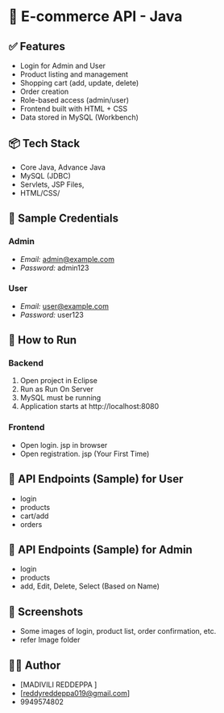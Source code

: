 # 🛒 E-commerce API - Java
## ✅ Features
- Login for Admin and User 
- Product listing and management
- Shopping cart (add, update, delete) 
- Order creation
- Role-based access (admin/user)
- Frontend built with HTML + CSS
- Data stored in MySQL (Workbench)

## 📦 Tech Stack
- Core Java, Advance Java
- MySQL (JDBC)
- Servlets, JSP Files,
- HTML/CSS/

## 🔐 Sample Credentials
### Admin
- *Email:* admin@example.com
- *Password:* admin123

### User
- *Email:* user@example.com
- *Password:* user123

## 🚀 How to Run

### Backend
1. Open project in Eclipse
2. Run as Run On Server
3. MySQL must be running
4. Application starts at http://localhost:8080

### Frontend
- Open login. jsp in browser
- Open registration. jsp (Your First Time) 

## 🔗 API Endpoints (Sample) for User
- login
- products
- cart/add
- orders

## 🔗 API Endpoints (Sample) for Admin
- login
- products
- add, Edit, Delete, Select (Based on Name)

## 📸 Screenshots 
- Some images of login, product list, order confirmation, etc.
- refer Image folder

## 🙋‍♂ Author
- [MADIVILI REDDEPPA ]
- [reddyreddeppa019@gmail.com]
- 9949574802



